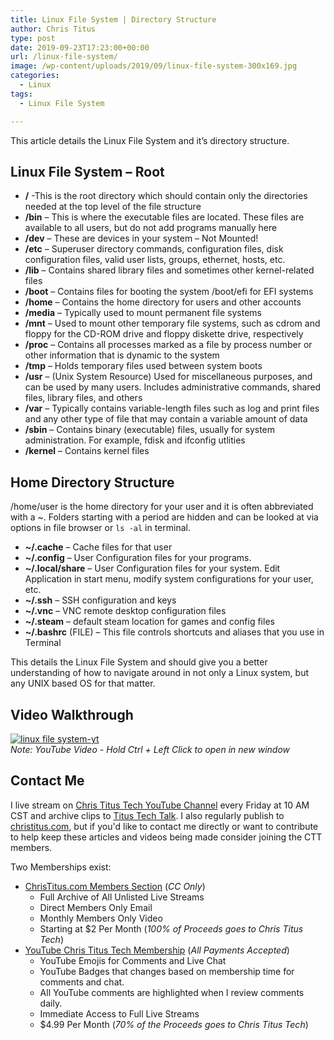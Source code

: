 ```yaml
---
title: Linux File System | Directory Structure
author: Chris Titus
type: post
date: 2019-09-23T17:23:00+00:00
url: /linux-file-system/
image: /wp-content/uploads/2019/09/linux-file-system-300x169.jpg
categories:
  - Linux
tags:
  - Linux File System

---
```


This article details the Linux File System and it&#8217;s directory structure. 

## Linux File System &#8211; Root

  *  **/** -This is the root directory which should contain only the directories needed at the top level of the file structure
  * **/bin** &#8211; This is where the executable files are located. These files are available to all users, but do not add programs manually here
  * **/dev** &#8211; These are devices in your system &#8211; Not Mounted!
  * **/etc** &#8211; Superuser directory commands, configuration files, disk configuration files, valid user lists, groups, ethernet, hosts, etc.
  * **/lib** &#8211; Contains shared library files and sometimes other kernel-related files
  * **/boot** &#8211; Contains files for booting the system /boot/efi for EFI systems
  * **/home** &#8211; Contains the home directory for users and other accounts
  * **/media** &#8211; Typically used to mount permanent file systems
  * **/mnt** &#8211; Used to mount other temporary file systems, such as cdrom and floppy for the CD-ROM drive and floppy diskette drive, respectively
  * **/proc** &#8211; Contains all processes marked as a file by process number or other information that is dynamic to the system
  * **/tmp** &#8211; Holds temporary files used between system boots
  * **/usr** &#8211; (Unix System Resource) Used for miscellaneous purposes, and can be used by many users. Includes administrative commands, shared files, library files, and others
  * **/var** &#8211; Typically contains variable-length files such as log and print files and any other type of file that may contain a variable amount of data
  * **/sbin** &#8211; Contains binary (executable) files, usually for system administration. For example, fdisk and ifconfig utlities
  * **/kernel** &#8211; Contains kernel files

## Home Directory Structure

/home/user is the home directory for your user and it is often abbreviated with a ~. Folders starting with a period are hidden and can be looked at via options in file browser or `ls -al` in terminal. 

  * **~/.cache** &#8211; Cache files for that user
  * **~/.config** &#8211; User Configuration files for your programs. 
  * **~/.local/share** &#8211; User Configuration files for your system. Edit Application in start menu, modify system configurations for your user, etc.
  * **~/.ssh** &#8211; SSH configuration and keys
  * **~/.vnc** &#8211; VNC remote desktop configuration files
  * **~/.steam** &#8211; default steam location for games and config files
  * **~/.bashrc** (FILE) &#8211; This file controls shortcuts and aliases that you use in Terminal

This details the Linux File System and should give you a better understanding of how to navigate around in not only a Linux system, but any UNIX based OS for that matter. 

## Video Walkthrough

[![linux file system-yt](https://img.youtube.com/vi/roES8iAaJEM/0.jpg)](https://www.youtube.com/watch?v=roES8iAaJEM)  
_Note: YouTube Video - Hold Ctrl + Left Click to open in new window_

## Contact Me

I live stream on [Chris Titus Tech YouTube Channel][1] every Friday at 10 AM CST and archive clips to [Titus Tech Talk][2]. I also regularly publish to [christitus.com][3], but if you'd like to contact me directly or want to contribute to help keep these articles and videos being made consider joining the CTT members. 

Two Memberships exist:
- [ChrisTitus.com Members Section][4] (_CC Only_)
  - Full Archive of All Unlisted Live Streams
  - Direct Members Only Email
  - Monthly Members Only Video
  - Starting at $2 Per Month (_100% of Proceeds goes to Chris Titus Tech_)
- [YouTube Chris Titus Tech Membership][5] (_All Payments Accepted_)
  - YouTube Emojis for Comments and Live Chat
  - YouTube Badges that changes based on membership time for comments and chat.
  - All YouTube comments are highlighted when I review comments daily. 
  - Immediate Access to Full Live Streams
  - $4.99 Per Month (_70% of the Proceeds goes to Chris Titus Tech_)

 [1]: https://www.youtube.com/c/ChrisTitusTech
 [2]: https://www.youtube.com/c/ChrisTitusTechStreams
 [3]: https://christitus.com/
 [4]: https://portal.christitus.com
 [5]: https://links.christitus.com/join